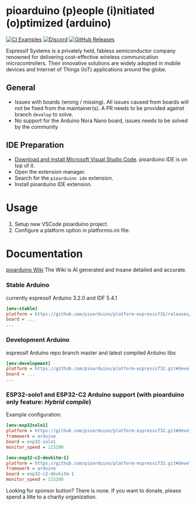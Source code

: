 # pioarduino (p)eople (i)nitiated (o)ptimized (arduino)

[![CI Examples](https://github.com/pioarduino/platform-espressif32/actions/workflows/examples.yml/badge.svg?branch=develop)](https://github.com/pioarduino/platform-espressif32/actions/workflows/examples.yml)
[![Discord](https://img.shields.io/discord/1263397951829708871.svg?logo=discord&logoColor=white&color=5865F2&label=Discord)](https://discord.gg/Nutz9crnZr)
[![GitHub Releases](https://img.shields.io/github/downloads/pioarduino/platform-espressif32/total?label=downloads)](https://github.com/pioarduino/platform-espressif32/releases/latest)

Espressif Systems is a privately held, fabless semiconductor company renowned for delivering cost-effective wireless communication microcontrollers. Their innovative solutions are widely adopted in mobile devices and Internet of Things (IoT) applications around the globe.

## General
* Issues with boards (wrong / missing). All issues caused from boards will not be fixed from the maintainer(s). A PR needs to be provided against branch `develop` to solve.
* No support for the Arduino Nora Nano board, issues needs to be solved by the community
## IDE Preparation

- [Download and install Microsoft Visual Studio Code](https://code.visualstudio.com/). pioarduino IDE is on top of it.
- Open the extension manager.
- Search for the `pioarduino ide` extension.
- Install pioarduino IDE extension.

# Usage
1. Setup new VSCode pioarduino project.
1. Configure a platform option in platformio.ini file:

# Documentation
[pioarduino Wiki](https://deepwiki.com/pioarduino/platform-espressif32)
The Wiki is AI generated and insane detailed and accurate.

### Stable Arduino
currently espressif Arduino 3.2.0 and IDF 5.4.1

```ini
[env:stable]
platform = https://github.com/pioarduino/platform-espressif32/releases/download/stable/platform-espressif32.zip
board = ...
...
```

### Development Arduino
espressif Arduino repo branch master and latest compiled Arduino libs

```ini
[env:development]
platform = https://github.com/pioarduino/platform-espressif32.git#develop
board = ...
...
```

### ESP32-solo1 and ESP32-C2 Arduino support (with pioarduino only feature: *Hybrid compile*)
Example configuration:

```ini
[env:esp32solo1]
platform = https://github.com/pioarduino/platform-espressif32.git#develop
framework = arduino
board = esp32-solo1
monitor_speed = 115200

[env:esp32-c2-devkitm-1]
platform = https://github.com/pioarduino/platform-espressif32.git#develop
framework = arduino
board = esp32-c2-devkitm-1
monitor_speed = 115200
```

Looking for sponsor button? There is none. If you want to donate, please spend a litte to a charity organization.
